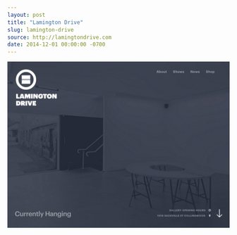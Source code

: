 ```yaml
---
layout: post 
title: "Lamington Drive"
slug: lamington-drive
source: http://lamingtondrive.com
date: 2014-12-01 00:00:00 -0700
---
```


<img src="/screenshots/lamington-drive.jpg">
